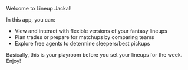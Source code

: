 Welcome to Lineup Jackal!

In this app, you can:
  - View and interact with flexible versions of your fantasy lineups
  - Plan trades or  prepare for matchups by comparing teams
  - Explore free agents to determine sleepers/best pickups

Basically, this is your playroom before you set your lineups for the week. Enjoy!